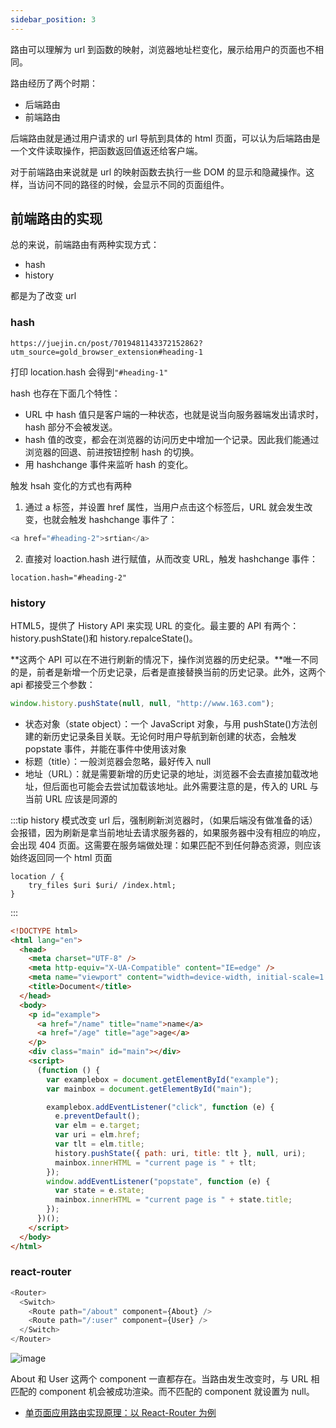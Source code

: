 ```yaml
---
sidebar_position: 3
---
```


路由可以理解为 url 到函数的映射，浏览器地址栏变化，展示给用户的页面也不相同。

路由经历了两个时期：

- 后端路由
- 前端路由

后端路由就是通过用户请求的 url 导航到具体的 html 页面，可以认为后端路由是一个文件读取操作，把函数返回值返还给客户端。

对于前端路由来说就是 url 的映射函数去执行一些 DOM 的显示和隐藏操作。这样，当访问不同的路径的时候，会显示不同的页面组件。

## 前端路由的实现

总的来说，前端路由有两种实现方式：

- hash
- history

都是为了改变 url

### hash

```
https://juejin.cn/post/7019481143372152862?utm_source=gold_browser_extension#heading-1
```

打印 location.hash 会得到`"#heading-1"`

hash 也存在下面几个特性：

- URL 中 hash 值只是客户端的一种状态，也就是说当向服务器端发出请求时，hash 部分不会被发送。
- hash 值的改变，都会在浏览器的访问历史中增加一个记录。因此我们能通过浏览器的回退、前进按钮控制 hash 的切换。
- 用 hashchange 事件来监听 hash 的变化。

触发 hsah 变化的方式也有两种

1. 通过 a 标签，并设置 href 属性，当用户点击这个标签后，URL 就会发生改变，也就会触发 hashchange 事件了：

```js
<a href="#heading-2">srtian</a>
```

2. 直接对 loaction.hash 进行赋值，从而改变 URL，触发 hashchange 事件：

```
location.hash="#heading-2"
```

### history

HTML5，提供了 History API 来实现 URL 的变化。最主要的 API 有两个：history.pushState()和 history.repalceState()。

**这两个 API 可以在不进行刷新的情况下，操作浏览器的历史纪录。**唯一不同的是，前者是新增一个历史记录，后者是直接替换当前的历史记录。此外，这两个 api 都接受三个参数：

```js
window.history.pushState(null, null, "http://www.163.com");
```

- 状态对象（state object）：一个 JavaScript 对象，与用 pushState()方法创建的新历史记录条目关联。无论何时用户导航到新创建的状态，会触发 popstate 事件，并能在事件中使用该对象
- 标题（title）：一般浏览器会忽略，最好传入 null
- 地址（URL）：就是需要新增的历史记录的地址，浏览器不会去直接加载改地址，但后面也可能会去尝试加载该地址。此外需要注意的是，传入的 URL 与当前 URL 应该是同源的

:::tip
history 模式改变 url 后，强制刷新浏览器时，（如果后端没有做准备的话）会报错，因为刷新是拿当前地址去请求服务器的，如果服务器中没有相应的响应，会出现 404 页面。这需要在服务端做处理：如果匹配不到任何静态资源，则应该始终返回同一个 html 页面

```
location / {
    try_files $uri $uri/ /index.html;
}
```

:::

```html
<!DOCTYPE html>
<html lang="en">
  <head>
    <meta charset="UTF-8" />
    <meta http-equiv="X-UA-Compatible" content="IE=edge" />
    <meta name="viewport" content="width=device-width, initial-scale=1.0" />
    <title>Document</title>
  </head>
  <body>
    <p id="example">
      <a href="/name" title="name">name</a>
      <a href="/age" title="age">age</a>
    </p>
    <div class="main" id="main"></div>
    <script>
      (function () {
        var examplebox = document.getElementById("example");
        var mainbox = document.getElementById("main");

        examplebox.addEventListener("click", function (e) {
          e.preventDefault();
          var elm = e.target;
          var uri = elm.href;
          var tlt = elm.title;
          history.pushState({ path: uri, title: tlt }, null, uri);
          mainbox.innerHTML = "current page is " + tlt;
        });
        window.addEventListener("popstate", function (e) {
          var state = e.state;
          mainbox.innerHTML = "current page is " + state.title;
        });
      })();
    </script>
  </body>
</html>
```

### react-router

```js
<Router>
  <Switch>
    <Route path="/about" component={About} />
    <Route path="/:user" component={User} />
  </Switch>
</Router>
```

![image](https://tvax3.sinaimg.cn/large/006T9etDly1h09sfwt94gj310c0rstcq.jpg)

About 和 User 这两个 component 一直都存在。当路由发生改变时，与 URL 相匹配的 component 机会被成功渲染。而不匹配的 component 就设置为 null。

- [单页面应用路由实现原理：以 React-Router 为例](https://github.com/youngwind/blog/issues/109)
